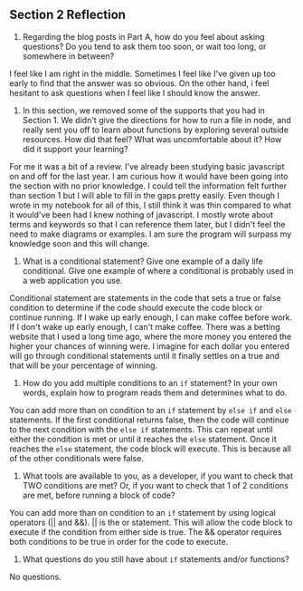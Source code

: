 ## Section 2 Reflection

1. Regarding the blog posts in Part A, how do you feel about asking questions? Do you tend to ask them too soon, or wait too long, or somewhere in between?

I feel like I am right in the middle. Sometimes I feel like I've given up too early to find that the answer was so obvious. On the other hand, i feel hesitant to ask questions when I feel like I should know the answer.

1. In this section, we removed some of the supports that you had in Section 1. We didn't give the directions for how to run a file in node, and really sent you off to learn about functions by exploring several outside resources. How did that feel? What was uncomfortable about it? How did it support your learning?

For me it was a bit of a review. I've already been studying basic javascript on and off for the last year. I am curious how it would have been going into the section with no prior knowledge. I could tell the information felt further than section 1 but I will able to fill in the gaps pretty easily. Even though I wrote in my notebook for all of this, I still think it was thin compared to what it would've been had I knew nothing of javascript. I mostly wrote about terms and keywords so that I can reference them later, but I didn't feel the need to make diagrams or examples. I am sure the program will surpass my knowledge soon and this will change.

1. What is a conditional statement? Give one example of a daily life conditional. Give one example of where a conditional is probably used in a web application you use.

Conditional statement are statements in the code that sets a true or false condition to determine if the code should execute the code block or continue running.
If I wake up early enough, I can make coffee before work. If I don't wake up early enough, I can't make coffee.
There was a betting website that I used a long time ago, where the more money you entered the higher your chances of winning were. I imagine for each dollar you entered will go through conditional statements until it finally settles on a true and that will be your percentage of winning.

1. How do you add multiple conditions to an `if` statement? In your own words, explain how to program reads them and determines what to do.

You can add more than on condition to an `if` statement by `else if` and `else` statements. If the first conditional returns false, then the code will continue to the next condition with the `else if` statements. This can repeat until either the condition is met or until it reaches the `else` statement. Once it reaches the `else` statement, the code block will execute. This is because all of the other conditionals were false.

1. What tools are available to you, as a developer, if you want to check that TWO conditions are met? Or, if you want to check that 1 of 2 conditions are met, before running a block of code?

You can add more than on condition to an `if` statement by using logical operators (|| and &&). || is the or statement. This will allow the code block to execute if the condition from either side is true. The && operator requires both conditions to be true in order for the code to execute.


1. What questions do you still have about `if` statements and/or functions?

No questions.
